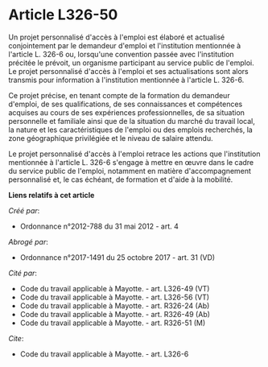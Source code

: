 # Article L326-50

Un projet personnalisé d'accès à l'emploi est élaboré et actualisé conjointement par le demandeur d'emploi et l'institution
mentionnée à l'article L. 326-6 ou, lorsqu'une convention passée avec l'institution précitée le prévoit, un organisme
participant au service public de l'emploi. Le projet personnalisé d'accès à l'emploi et ses actualisations sont alors
transmis pour information à l'institution mentionnée à l'article L. 326-6. 

Ce projet précise, en tenant compte de la formation du demandeur d'emploi, de ses qualifications, de ses connaissances et
compétences acquises au cours de ses expériences professionnelles, de sa situation personnelle et familiale ainsi que de la
situation du marché du travail local, la nature et les caractéristiques de l'emploi ou des emplois recherchés, la zone
géographique privilégiée et le niveau de salaire attendu. 

Le projet personnalisé d'accès à l'emploi retrace les actions que l'institution mentionnée à l'article L. 326-6 s'engage à
mettre en œuvre dans le cadre du service public de l'emploi, notamment en matière d'accompagnement personnalisé et, le cas
échéant, de formation et d'aide à la mobilité.

**Liens relatifs à cet article**

_Créé par_:

  - Ordonnance n°2012-788 du 31 mai 2012 - art. 4

_Abrogé par_:

  - Ordonnance n°2017-1491 du 25 octobre 2017 - art. 31 (VD)

_Cité par_:

  - Code du travail applicable à Mayotte. - art. L326-49 (VT)
  - Code du travail applicable à Mayotte. - art. L326-56 (VT)
  - Code du travail applicable à Mayotte. - art. R326-24 (Ab)
  - Code du travail applicable à Mayotte. - art. R326-49 (Ab)
  - Code du travail applicable à Mayotte. - art. R326-51 (M)

_Cite_:

  - Code du travail applicable à Mayotte. - art. L326-6
